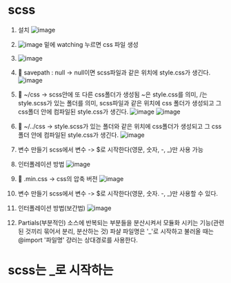 # scss

1. 설치
![image](https://github.com/aeiouzz/scss/assets/145514483/48de0d8a-5f66-4195-a533-0b7f70766f45)

2. ![image](https://github.com/aeiouzz/scss/assets/145514483/815876a5-d4c6-4c62-b53b-7f3ef6e179f2)
밑에 watching 누르면 css 파일 생성

3. ![image](https://github.com/aeiouzz/scss/assets/145514483/4dbbcb85-30f5-401a-a8c2-d746c3be9543)

4. 🎀 savepath : null -> null이면 scss파일과 같은 위치에 style.css가 생긴다.
   ![image](https://github.com/aeiouzz/scss/assets/145514483/0cf65890-0ced-4bd1-bd36-f2f241ca5690)

5. 🎀 ~/css -> scss안에 또 다른 css폴더가 생성됨
~은 style.css를 의미, /는 style.scss가 있는 폴더를 의미, scss파일과 같은 위치에 css 폴더가 생성되고 그 css폴더 안에 컴파일된 style.css가 생긴다.
![image](https://github.com/aeiouzz/scss/assets/145514483/02f8301d-a5e5-4f0b-b9e6-f7d271041105)
![image](https://github.com/aeiouzz/scss/assets/145514483/fccc4069-0498-4f65-8a66-0d1709746c0a)

6. 🎀 ~/../css -> style.scss가 있는 폴더와 같은 위치에 css폴더가 생성되고 그 css폴더 안에 컴파일된 style.css가 생긴다.
![image](https://github.com/aeiouzz/scss/assets/145514483/2a3c9e4b-e98d-44a3-8d81-24b6e887f066)

7. 변수 만들기 scss에서 변수 -> $로 시작한다(영문, 숫자, -, _)만 사용 가능

8. 인터폴레이션 방법
![image](https://github.com/aeiouzz/scss/assets/145514483/b2dfdb75-5d78-4911-b1d7-67fe97eb357e)


8. 🎀 .min.css -> css의 압축 버전
![image](https://github.com/aeiouzz/scss/assets/145514483/d5369fb4-e3a4-4c01-a8cc-f0aa8e268c25)


9. 변수 만들기
scss에서 변수 -> $로 시작한다(영문, 숫자. -, _)만 사용할 수 있다.

10. 인터폴레이션 방법(보간법)
![image](https://github.com/aeiouzz/scss/assets/145514483/63a45377-a1a1-44a1-9297-9cb6c79d5908)

11. Partials(부분적인)
소스에 반복되는 부분들을 분산시켜서 모듈화 시키는 기능(관련된 것끼리 묶어서 분리, 분산하는 것)
파샬 파일명은 '_'로 시작하고 불러올 때는 @import '파일명' 걍러는 상대경로를 사용한다.
# scss는 _로 시작하는 
